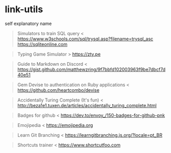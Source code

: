 # link-utils
 self explanatory name

> Simulators to train SQL query <
   https://www.w3schools.com/sql/trysql.asp?filename=trysql_asc
   https://sqliteonline.com

> Typing Game Simulator >
   https://zty.pe

> Guide to Markdown on Discord < 
   https://gist.github.com/matthewzring/9f7bbfd102003963f9be7dbcf7d40e51

> Gem Devise to authentication on Ruby applications < 
https://github.com/heartcombo/devise

> Accidentally Turing Complete (It's fun) <
 http://beza1e1.tuxen.de/articles/accidentally_turing_complete.html

> Badges for github <
https://dev.to/envoy_/150-badges-for-github-pnk

> Emojipedia <
https://emojipedia.org

> Learn Git Branching <
https://learngitbranching.js.org/?locale=pt_BR

> Shortcuts trainer <
https://www.shortcutfoo.com
